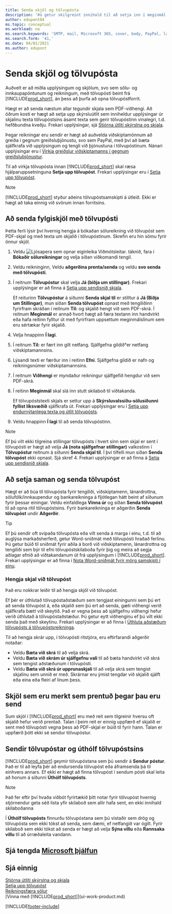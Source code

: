 ```yaml
---
title: Senda skjöl og tölvupósta
description: 'Þú getur skilgreint innihald til að setja inn í meginmál tölvupóstskeytis, til dæmis PayPal tengil. Þú getur líka sett skjöl í viðhengi tölvupóstskeyta.'
author: edupont04
ms.topic: conceptual
ms.workload: na
ms.search.keywords: 'SMTP, mail, Microsoft 365, cover, body, PayPal, layout'
ms.search.form: '41,'
ms.date: 04/01/2021
ms.author: edupont
---
```

# <a name="send-documents-and-emails"></a>Senda skjöl og tölvupósta

Auðvelt er að miðla upplýsingum og skjölum, svo sem sölu- og innkaupapöntunum og reikningum, með tölvupósti beint frá [!INCLUDE[prod_short](includes/prod_short.md)], án þess að þurfa að opna tölvupóstforrit.  

Hægt er að senda næstum allar tegundir skjala sem PDF-viðhengi. Að öðrum kosti er hægt að setja upp skýrsluútlit sem inniheldur upplýsingar úr skjalinu texta tölvupóstsins ásamt texta sem gerir tölvupóstinn vinalegri, t.d. hefðbundna kveðju. Frekari upplýsingar, sjá [Stjórna útliti skýrslna og skjala](ui-manage-report-layouts.md).

Þegar reikningar eru sendir er hægt að auðvelda viðskiptamönnum að greiða í gegnum greiðsluþjónustu, svo sem PayPal, með því að bæta sjálfkrafa við upplýsingum og tengli við þjónustuna í tölvupóstinum. Nánari upplýsingar eru í [Virkja greiðslur viðskiptamanns í gegnum greiðsluþjónustur](sales-how-enable-payment-service-extensions.md).

Til að virkja tölvupósta innan [!INCLUDE[prod_short](includes/prod_short.md)] skal ræsa hjálparuppsetninguna **Setja upp tölvupóst**. Frekari upplýsingar eru í [Setja upp tölvupóst](admin-how-setup-email.md).

> [!NOTE]
> [!INCLUDE[prod_short](includes/prod_short.md)] styður aðeins tölvupóstsamskipti á útleið. Ekki er hægt að taka einnig við svörum innan forritsins.

## <a name="to-send-documents-by-email"></a>Að senda fylgiskjöl með tölvupósti

Þetta ferli lýsir því hvernig hengja á bókaðan sölureikning við tölvupóst sem PDF-skjal og með texta um skjalið í tölvupóstinum. Skrefin eru hin sömu fyrir önnur skjöl.

1. Veldu ![Ljósapera sem opnar eiginleika Viðmótsleitar.](media/ui-search/search_small.png "Segðu mér hvað þú vilt gera") táknið, fara í **Bókaðir sölureikningar** og velja síðan viðkomandi tengil.
2. Veldu reikninginn, Veldu  **aðgerðina prenta/senda**  og veldu  **svo senda með tölvupósti**.
3. Í reitnum **Tölvupóstur** skal velja **Já (biðja um stillingar)**. Frekari upplýsingar er að finna á [Setja upp sendisnið skjala](sales-how-setup-document-send-profiles.md).

    Ef reiturinn **Tölvupóstur** á síðunni **Senda skjal til** er stilltur á **Já (Biðja um Stillingar)**, mun síðan **Senda tölvupóst** opnast með tengiliðinn fyrirfram skráðan í reitnum **Til:** og skjalið hengt við sem PDF-skrá. Í reitnum **Meginmál** er annað hvort hægt að færa textann inn handvirkt eða hafa reitinn fylltur út með fyrirfram uppsettum meginmálslínum sem eru sértækar fyrir skjalið.

4. Velja hnappinn **Í lagi**.
5. Í reitnum **Til:** er fært inn gilt netfang. Sjálfgefna gildið°er netfang viðskiptamannsins.
6. Lýsandi texti er færður inn í reitinn **Efni**. Sjálfgefna gildið er nafn og reikningsnúmer viðskiptamannsins.
7. Í reitnum **Viðhengi** er myndaður reikningur sjálfgefið hengdur við sem PDF-skrá.
8. Í reitinn **Meginmál** skal slá inn stutt skilaboð til viðtakanda.

    Ef tölvupóststexti skjals er settur upp á  **Skýrsluvalssíðu-sölusíðunni**  **fyllist líksvæðið**  sjálfkrafa út. Frekari upplýsingar eru í [Setja upp endurnýtanlega texta og útlit tölvupósts](admin-how-setup-email.md#set-up-reusable-email-texts-and-layouts).
9. Veldu hnappinn **Í lagi** til að senda tölvupóstinn.

> [!NOTE]  
> Ef þú vilt ekki tilgreina stillingar tölvupósts í hvert sinn sem skjal er sent í tölvupósti er hægt að velja **Já (nota sjálfgefnar stillingar)** valkostinn í **Tölvupóstur** reitnum á síðunni **Senda skjal til**. Í því tilfelli mun síðan **Senda tölvupóst** ekki opnast. Sjá skref 4. Frekari upplýsingar er að finna á [Setja upp sendisnið skjala](sales-how-setup-document-send-profiles.md).  

## <a name="to-compose-and-send-an-email"></a>Að setja saman og senda tölvupóst

Hægt er að búa til tölvupósta fyrir tengiliði, viðskiptamenn, lánardrottna, sölufólk/innkaupendur og bankareikninga á fljótlegan hátt beint af síðunum fyrir þessar einingar. Veldu einfaldlega **Vinna úr** og síðan **Senda tölvupóst** til að opna ritil tölvupóstsins. Fyrir bankareikninga er aðgerðin **Senda tölvupóst** undir **Aðgerðir**.

> [!TIP]
> Ef þú sendir oft svipaða tölvupósta eða vilt senda á marga í einu, t.d. til að auglýsa markaðsherferð, getur Word-sniðmát með tölvupósti hraðað ferlinu. Þú getur búið til sniðmát fyrir aðila á borð við viðskiptamenn, lánardrottna og tengiliði sem býr til efni tölvupóstskilaboða fyrir þig og meira að segja aðlagar efnið að viðtakandanum út frá upplýsingum í [!INCLUDE[prod_short](includes/prod_short.md)]. Frekari upplýsingar er að finna í [Nota Word-sniðmát fyrir mörg samskipti í einu](ui-mail-merge.md).  

### <a name="attach-a-document-to-an-email"></a>Hengja skjal við tölvupóst

Það eru nokkrar leiðir til að hengja skjöl við tölvupóst.

Ef þér er úthlutað tölvupóstaðstæðum sem tengjast einingunni sem þú ert að senda tölvupóst á, eða skjalið sem þú ert að senda, gæti viðhengi verið sjálfkrafa bætt við skeytið. Það er vegna þess að sjálfgefnu viðhengi hefur verið úthlutað á tölvupóstaðstæður. Þú getur eytt viðhenginu ef þú vilt ekki senda það með skeytinu. Frekari upplýsingar er að finna í [Úthluta aðstæðum tölvupósts á tölvupóstsreikninga](admin-how-setup-email.md#assign-email-scenarios-to-email-accounts). 

Til að hengja skrár upp, í tölvupósti ritstjóra, eru eftirfarandi aðgerðir notaðar:

* Veldu  **Bæta við skrá**  til að velja skrá.
* Veldu  **Bæta við skrám úr sjálfgefnu vali**  til að bæta handvirkt við skrá sem tengist aðstæðunum í tölvupósti.
* Veldu  **Bæta við skrá úr upprunaskjali**  til að velja skrá sem tengist skjalinu sem unnið er með. Skrárnar eru ýmist tengdar við skjalið sjálft eða eina eða fleiri af línum þess.

## <a name="documents-marked-as-printed-when-they-are-sent"></a>Skjöl sem eru merkt sem prentuð þegar þau eru send

Sum skjöl í [!INCLUDE[prod_short](includes/prod_short.md)] eru með reit sem tilgreinir hversu oft skjalið hefur verið prentað. Talan í þeim reit <!--"that field?" need a name...--> er einnig uppfærð ef skjalið er sent með tölvupósti vegna þess að PDF-skjal er búið til fyrir hann. Talan er uppfærð þótt ekki sé sendur tölvupóstur. <!--guessing this is because emails are technically reports, so the counter bumps up whenever someone creates an email. Need to verify.-->

## <a name="sent-emails-and-your-email-outbox"></a>Sendir tölvupóstar og úthólf tölvupóstsins

[!INCLUDE[prod_short](includes/prod_short.md)] geymir tölvupóstana sem þú sendir á **Sendur póstur**. Það er til að leyfa þér að endursenda tölvupóst eða áframsenda þá til einhvers annars. Ef ekki er hægt að finna tölvupóst í sendum pósti skal leita að honum á síðunni **Úthólf tölvupósts**. 

> [!NOTE]
> Það fer eftir því hvaða viðbót fyrirtækið þitt notar fyrir tölvupóst hvernig stjórnendur geta séð lista yfir skilaboð sem allir hafa sent, en ekki innihald skilaboðanna

Í **Úthólf tölvupósts** finnurðu tölvupóstana sem þú vistaðir sem drög og tölvupósta sem ekki tókst að senda, sem dæmi, ef netfangið var ógilt. Fyrir skilaboð sem ekki tókst að senda er hægt að velja **Sýna villu** eða **Rannsaka villu** til að úrræðaleita vandann.  

## <a name="see-related-microsoft-training"></a>Sjá tengda [Microsoft þjálfun](/training/modules/set-up-email/)

## <a name="see-also"></a>Sjá einnig

[Stjórna útliti skýrslna og skjala](ui-manage-report-layouts.md)  
[Setja upp tölvupóst](admin-how-setup-email.md)  
[Reikningsfæra sölur](sales-how-invoice-sales.md)  
[Vinna með [!INCLUDE[prod_short](includes/prod_short.md)]](ui-work-product.md)


[!INCLUDE[footer-include](includes/footer-banner.md)]
